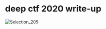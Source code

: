 # deep ctf 2020 write-up

![Selection_205](https://user-images.githubusercontent.com/17437230/79072557-ff29a480-7cb7-11ea-85b4-9e7291c6eb37.png)
